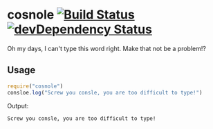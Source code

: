 # cosnole [![Build Status](https://travis-ci.org/alanshaw/cosnole.svg?branch=master)](https://travis-ci.org/alanshaw/cosnole) [![devDependency Status](https://david-dm.org/alanshaw/cosnole/dev-status.svg)](https://david-dm.org/alanshaw/cosnole#info=devDependencies)
Oh my days, I can't type this word right. Make that not be a problem!?

## Usage

```js
require("cosnole")
consloe.log("Screw you consle, you are too difficult to type!")
```

Output:

```
Screw you consle, you are too difficult to type!
```